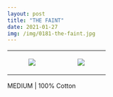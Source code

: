 ```yaml
---
layout: post
title: "THE FAINT"
date: 2021-01-27
img: /img/0181-the-faint.jpg
---
```




<table style="width:100%;"><tr><td style="vertical-align:top;">
      <figure class="tmblr-full" data-orig-height="2048" data-orig-width="1365" data-orig-src="https://concertshirts.netlify.app/shirts/0181/0181-01.jpg"><img src="https://64.media.tumblr.com/e4bd3223082f7494c24633a29aadfc01/a0a9a0608e546286-d0/s540x810/ef8827c77be6ad1d9508083a29cc02814508d9ad.jpg" data-orig-height="2048" data-orig-width="1365" data-orig-src="https://concertshirts.netlify.app/shirts/0181/0181-01.jpg"/></figure></td>
    <td style="vertical-align:top;">
      <figure class="tmblr-full" data-orig-height="2048" data-orig-width="1365" data-orig-src="https://concertshirts.netlify.app/shirts/0181/0181-02.jpg"><img src="https://64.media.tumblr.com/5d8dcb97834d1c07af18a0e12a692388/a0a9a0608e546286-3f/s540x810/7c5c3e292120945c1f80d97cb25f054eef60f5ab.jpg" data-orig-height="2048" data-orig-width="1365" data-orig-src="https://concertshirts.netlify.app/shirts/0181/0181-02.jpg"/></figure></td>
  </tr></table><p>
  MEDIUM | 100% Cotton
</p>
